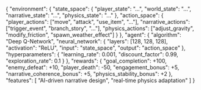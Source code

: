 {
  "environment": {
    "state_space": {
      "player_state": "...", 
      "world_state": "...", 
      "narrative_state": "...", 
      "physics_state": "..."
    },
    "action_space": {
      "player_actions": ["move", "attack", "use_item", "..."],
      "narrative_actions": ["trigger_event", "branch_story", "..."],
      "physics_actions": ["adjust_gravity", "modify_friction", "spawn_weather_effect"]
    }
  },
  "agent": {
    "algorithm": "Deep Q-Network",
    "neural_network": {
      "layers": [128, 128, 128],
      "activation": "ReLU",
      "input": "state_space",
      "output": "action_space"
    },
    "hyperparameters": {
      "learning_rate": 0.001,
      "discount_factor": 0.99,
      "exploration_rate": 0.1
    }
  },
  "rewards": {
    "goal_completion": +100,
    "enemy_defeat": +10,
    "player_death": -50,
    "engagement_bonus": +5,
    "narrative_coherence_bonus": +5,
    "physics_stability_bonus": +2
  },
  "features": [
    "AI-driven narrative design",
    "real-time physics adaptation"
  ]
}
